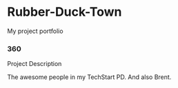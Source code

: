 # Rubber-Duck-Town
My project portfolio

### 360

<script src='//vizor.io/static/scripts/vizor-360-embed.js' data-vizorurl='//vizor.io/embed/jmcrawford29/techstart-class'></script>

Project Description

The awesome people in my TechStart PD. And also Brent.
